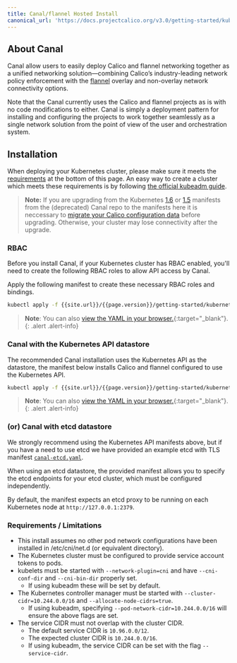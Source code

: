 ```yaml
---
title: Canal/flannel Hosted Install
canonical_url: 'https://docs.projectcalico.org/v3.0/getting-started/kubernetes/installation/hosted/canal/index'
---
```


## About Canal

Canal allow users to easily deploy Calico and flannel networking
together as a unified networking solution—combining Calico’s
industry-leading network policy enforcement with the
[flannel](https://github.com/coreos/flannel#flannel)
overlay and non-overlay network connectivity options.

Note that the Canal currently uses the Calico and flannel projects as is with
no code modifications to either. Canal is simply a deployment pattern
for installing and configuring the projects to work together seamlessly as a
single network solution from the point of view of the user and orchestration
system.


## Installation

When deploying your Kubernetes cluster, please make sure it meets the
[requirements](#requirements--limitations) at the bottom of this page.
An easy way to create a cluster which meets these requirements is by following
[the official kubeadm guide](http://kubernetes.io/docs/getting-started-guides/kubeadm/).

> **Note:** If you are upgrading from the Kubernetes
[1.6](https://github.com/projectcalico/canal/blob/master/k8s-install/README.md#for-kubernetes-16)
or [1.5](https://github.com/projectcalico/canal/blob/master/k8s-install/README.md#kubernetes-15)
manifests from the (deprecated) Canal repo to the manifests here it is
neccessary to [migrate your Calico configuration
data](https://github.com/projectcalico/calico/blob/master/upgrade/v2.5/README.md)
before upgrading. Otherwise, your cluster may lose connectivity after the
upgrade.

### RBAC

Before you install Canal, if your Kubernetes cluster has RBAC enabled, you'll
need to create the following RBAC roles to allow API access by Canal.

Apply the following manifest to create these necessary RBAC roles and bindings.

```bash
kubectl apply -f {{site.url}}/{{page.version}}/getting-started/kubernetes/installation/hosted/canal/rbac.yaml
```
> **Note**: You can also [view the YAML in your browser.](rbac.yaml){:target="_blank"}.
{: .alert .alert-info}

### Canal with the Kubernetes API datastore

The recommended Canal installation uses the Kubernetes API as the datastore,
the manifest below installs Calico and flannel configured to use the
Kubernetes API.

```bash
kubectl apply -f {{site.url}}/{{page.version}}/getting-started/kubernetes/installation/hosted/canal/canal.yaml
```
> **Note**: You can also [view the YAML in your browser.](canal.yaml){:target="_blank"}.
{: .alert .alert-info}


### (or) Canal with etcd datastore

We strongly recommend using the Kubernetes API manifests above, but if you
have a need to use etcd we have provided an example etcd with TLS manifest
[`canal-etcd.yaml`](canal-etcd.yaml).

When using an etcd datastore, the provided manifest allows you to specify
the etcd endpoints for your etcd cluster, which must be configured
independently.

By default, the manifest expects an etcd proxy to be running on each
Kubernetes node at `http://127.0.0.1:2379`.


### Requirements / Limitations

- This install assumes no other pod network configurations have been installed
  in /etc/cni/net.d (or equivalent directory).
- The Kubernetes cluster must be configured to provide service account tokens to pods.
- kubelets must be started with `--network-plugin=cni` and have
  `--cni-conf-dir` and `--cni-bin-dir` properly set.
  - If using kubeadm these will be set by default.
- The Kubernetes controller manager must be started with
  `--cluster-cidr=10.244.0.0/16` and `--allocate-node-cidrs=true`.
  - If using kubeadm, specifying `--pod-network-cidr=10.244.0.0/16` will
    ensure the above flags are set.
- The service CIDR must not overlap with the cluster CIDR.
  - The default service CIDR is `10.96.0.0/12`.
  - The expected cluster CIDR is `10.244.0.0/16`.
  - If using kubeadm, the service CIDR can be set with the flag `--service-cidr`.
